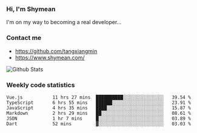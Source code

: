 ### Hi, I'm Shymean

I'm on my way to becoming a real developer...

### Contact me

- <https://github.com/tangxiangmin>
- <https://www.shymean.com/>

![Github Stats](https://github-readme-stats.vercel.app/api?username=tangxiangmin&show_icons=true&theme=dark)


###  Weekly code statistics

<!--START_SECTION:waka-->

```text
Vue.js           11 hrs 27 mins  ██████████░░░░░░░░░░░░░░░   39.54 %
TypeScript       6 hrs 55 mins   ██████░░░░░░░░░░░░░░░░░░░   23.91 %
JavaScript       4 hrs 35 mins   ████░░░░░░░░░░░░░░░░░░░░░   15.87 %
Markdown         2 hrs 29 mins   ██░░░░░░░░░░░░░░░░░░░░░░░   08.61 %
JSON             1 hr 7 mins     █░░░░░░░░░░░░░░░░░░░░░░░░   03.89 %
Dart             52 mins         ▓░░░░░░░░░░░░░░░░░░░░░░░░   03.03 %
```

<!--END_SECTION:waka-->